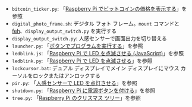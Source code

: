 - `bitcoin_ticker.py`: 「[Raspberry Pi でビットコインの価格を表示する][1]」を参照
- `digital_photo_frame.sh`: デジタル フォト フレーム。`mount` コマンドと [feh][2]、`display_output_switch.py` を実行する
- `display_output_switch.py`: 人感センサーで画面出力を切り替える
- `launcher.py`: 「[ボタンでプログラムを実行する][3]」を参照
- `ledblink.js`: 「[Raspberry Pi で LED を点滅させる (JavaScript)][4]」を参照
- `ledblink.py`: 「[Raspberry Pi で LED を点滅させる][5]」を参照
- `lockcursor.bat`: デュアル ディスプレイでメイン ディスプレイにマウス カーソルをロックまたはアンロックする
- `pir.py`: 「[人感センサーで LED を点灯させる][6]」を参照
- `shutdown.py`: 「[Raspberry Pi に電源ボタンを付ける][7]」を参照
- `tree.py`: 「[Raspberry Pi のクリスマス ツリー][8]」を参照

 [1]: https://asaitoshiya.com/display-bitcoin-price-with-raspberry-pi
 [2]: https://feh.finalrewind.org/
 [3]: https://asaitoshiya.com/run-program-with-button
 [4]: https://asaitoshiya.com/blinking-led-on-raspberry-pi-javascript
 [5]: https://asaitoshiya.com/blinking-led-on-raspberry-pi
 [6]: https://asaitoshiya.com/turn-on-led-with-pir-sensor
 [7]: https://asaitoshiya.com/adding-power-button-to-raspberry-pi
 [8]: https://asaitoshiya.com/christmas-tree-for-raspberry-pi
